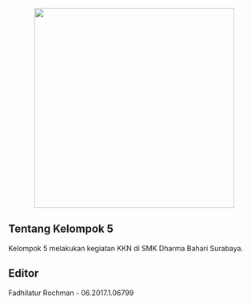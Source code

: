 <p align="center">
<img src="https://smk-dharmabahari.sch.id/wp-content/uploads/2020/02/DBS-300x275.png" width="400"></p>

## Tentang Kelompok 5

Kelompok 5 melakukan kegiatan KKN di SMK Dharma Bahari Surabaya.

## Editor

Fadhilatur Rochman - 06.2017.1.06799
